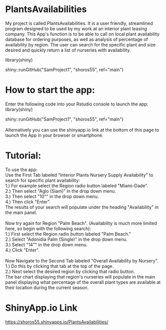 # PlantsAvailabilities
My project is called PlantsAvailabilities.  It is a user friendly, streamlined program designed to be used by my work at an interior plant leasing company.  This App's function is to be able to call on local plant availability database for ordering purposes, as well as analysis of percentage of availability by region.  The user can search for the specific plant and size desired and quickly return a list of nurseries with availability.

library(shiny)

shiny::runGitHub("SamProject1", "shoros55", ref="main")

# How to start the app:
Enter the following code into your Rstudio console to launch the app:
library(shiny)

shiny::runGitHub("SamProject1", "shoros55", ref="main") <br />
<br />
Alternatively you can use the shinyapp.io link at the bottom of this page to launch the App in your browser or smartphone.  <br />

# Tutorial:
To use the app: <br />
Use the First Tab labeled "Interior Plants Nursery Supply Availability" to search for specific plant availability: <br />
1.) For example select the Region radio button labeled "Miami-Dade".<br />
2.) Then select "Aglo (Siam)" in the drop down menu.<br />
3.) Then select "10"" in the drop down menu.<br />
4.) Then click "Enter".<br />
The results of your search will populate under the heading "Availability" in the main panel.<br />
<br />
Now try again for Region "Palm Beach". (Availability is much more limited here, so begin with the following search):<br />
1.) First select the Region radio button labeled "Palm Beach."<br />
2.) Select "Adonidia Palm (Single)" in the drop down menu.<br />
3.) Select "14"" in the drop down menu.<br />
4.) Click "Enter". <br />
<br />
Now Navigate to the Second Tab labeled "Overall Availability by Nursery".<br />
1.) Do this by clicking that tab at the top of the page. <br />
2.) Next select the desired region by clicking that radio button. <br />
The bar chart displaying that region's nurseries will populate in the main panel displaying what percentage of the overall plant types are available at their location during the current season.

# ShinyApp.io Link

https://shoros55.shinyapps.io/PlantsAvailabilities/
